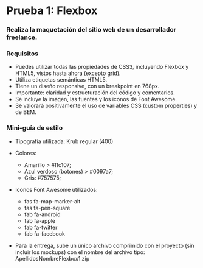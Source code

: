 # Prueba 1: Flexbox
### Realiza la maquetación del sitio web de un desarrollador freelance.

### Requisitos

- Puedes utilizar todas las propiedades de CSS3, incluyendo Flexbox y HTML5, vistos hasta ahora (excepto grid).
- Utiliza etiquetas semánticas HTML5.
- Tiene un diseño responsive, con un breakpoint en 768px.
- Importante: claridad y estructuración del código y comentarios.
- Se incluye la imagen, las fuentes y los iconos de Font Awesome.
- Se valorará positivamente el uso de variables CSS (custom properties) y de BEM.

### Mini-guía de estilo

- Tipografía utilizada: Krub regular (400)
- Colores:
    - Amarillo >  #ffc107;
    - Azul verdoso (botones) > #0097a7;
    - Gris: #757575;

- Iconos Font Awesome utilizados:
    - fas fa-map-marker-alt
    - fas fa-pen-square
    - fab fa-android
    - fab fa-apple
    - fab fa-twitter
    - fab fa-facebook

- Para la entrega, sube un único archivo comprimido con el proyecto (sin incluir los mockups) con el nombre del archivo tipo: ApellidosNombreFlexbox1.zip